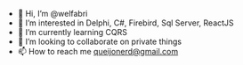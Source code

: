 - 👋 Hi, I’m @welfabri
- 👀 I’m interested in Delphi, C#, Firebird, Sql Server, ReactJS
- 🌱 I’m currently learning CQRS
- 💞️ I’m looking to collaborate on private things
- 📫 How to reach me queijonerd@gmail.com

<!---
welfabri/welfabri is a ✨ special ✨ repository because its `README.md` (this file) appears on your GitHub profile.
You can click the Preview link to take a look at your changes.
--->

